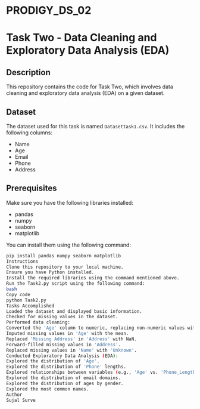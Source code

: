 # PRODIGY_DS_02
# Task Two - Data Cleaning and Exploratory Data Analysis (EDA)

## Description
This repository contains the code for Task Two, which involves data cleaning and exploratory data analysis (EDA) on a given dataset.

## Dataset
The dataset used for this task is named `Datasettask1.csv`. It includes the following columns:
- Name
- Age
- Email
- Phone
- Address

## Prerequisites
Make sure you have the following libraries installed:
- pandas
- numpy
- seaborn
- matplotlib

You can install them using the following command:
```bash
pip install pandas numpy seaborn matplotlib
Instructions
Clone this repository to your local machine.
Ensure you have Python installed.
Install the required libraries using the command mentioned above.
Run the Task2.py script using the following command:
bash
Copy code
python Task2.py
Tasks Accomplished
Loaded the dataset and displayed basic information.
Checked for missing values in the dataset.
Performed data cleaning:
Converted the 'Age' column to numeric, replacing non-numeric values with NaN.
Imputed missing values in 'Age' with the mean.
Replaced 'Missing Address' in 'Address' with NaN.
Forward-filled missing values in 'Address'.
Replaced missing values in 'Name' with 'Unknown'.
Conducted Exploratory Data Analysis (EDA):
Explored the distribution of 'Age'.
Explored the distribution of 'Phone' lengths.
Explored relationships between variables (e.g., 'Age' vs. 'Phone_Length').
Explored the distribution of email domains.
Explored the distribution of ages by gender.
Explored the most common names.
Author
Sujal Surve
